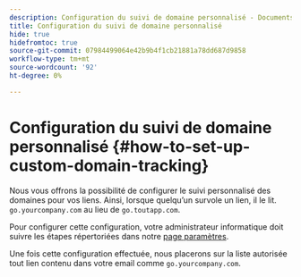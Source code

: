 ```yaml
---
description: Configuration du suivi de domaine personnalisé - Documents Marketo - Documentation du produit
title: Configuration du suivi de domaine personnalisé
hide: true
hidefromtoc: true
source-git-commit: 07984499064e42b9b4f1cb21881a78dd687d9858
workflow-type: tm+mt
source-wordcount: '92'
ht-degree: 0%

---
```


# Configuration du suivi de domaine personnalisé {#how-to-set-up-custom-domain-tracking}

Nous vous offrons la possibilité de configurer le suivi personnalisé des domaines pour vos liens. Ainsi, lorsque quelqu’un survole un lien, il le lit. `go.yourcompany.com` au lieu de `go.toutapp.com`.

Pour configurer cette configuration, votre administrateur informatique doit suivre les étapes répertoriées dans notre [page paramètres](https://toutapp.com/next#settings/admin/tracking).

Une fois cette configuration effectuée, nous placerons sur la liste autorisée tout lien contenu dans votre email comme `go.yourcompany.com`.

